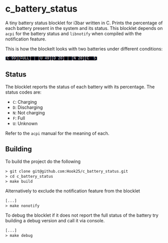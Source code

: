 # c_battery_status

A tiny battery status blocklet for i3bar written in C. Prints the percentage of each battery present in the system and its status. This blocklet depends on `acpi` for the battery status and `libnotify` when compiled with the notification feature.

This is how the blockelt looks with two batteries under different conditions:

![Blocklet Preview](./preview.png)

## Status

The blocklet reports the status of each battery with its percentage. The status codes are:
- `C`: Charging
- `D`: Discharging
- `N`: Not charging
- `F`: Full
- `U`: Unknown

Refer to the `acpi` manual for the meaning of each.

## Building

To build the project do the following
``` 
> git clone git@github.com:Hook25/c_battery_status.git
> cd c_battery_status
> make build
```
Alternatively to exclude the notification feature from the blocklet
``` 
[...]
> make nonotify
```
To debug the blocklet if it does not report the full status of the battery try building a debug version and call it via console.
```
[...]
> make debug
```
